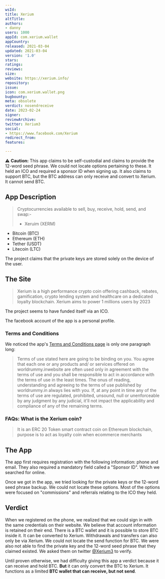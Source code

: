 ```yaml
---
wsId: 
title: Xerium
altTitle: 
authors:
- danny
users: 1000
appId: com.xerium.wallet
appCountry: 
released: 2021-03-04
updated: 2021-03-04
version: '1.0'
stars: 
ratings: 
reviews: 
size: 
website: https://xerium.info/
repository: 
issue: 
icon: com.xerium.wallet.png
bugbounty: 
meta: obsolete
verdict: nosendreceive
date: 2023-02-24
signer: 
reviewArchive: 
twitter: Xerium3
social:
- https://www.facebook.com/Xerium
redirect_from: 
features: 

---
```


⚠️ **Caution:** This app claims to be self-custodial and claims to provide the 12-word seed phrase. We could not locate options pertaining to these. It held an ICO and required a sponsor ID when signing up. It also claims to support BTC, but the BTC address can only receive and convert to Xerium. It cannot send BTC.

## App Description

> Cryptocurrencies available to sell, buy, receive, hold, send, and swap:-
>
> - Xeruim (XERM)
- Bitcoin (BTC)
- Ethereum (ETH)
- Tether (USDT)
- Litecoin (LTC)

The project claims that the private keys are stored solely on the device of the user.

## The Site

> Xerium is a high performance crypto coin offering cashback, rebates, gamification, crypto lending system and healthcare on a dedicated loyalty blockchain. Xerium aims to power 1 millions users by 2023

The project seems to have funded itself via an ICO.

The facebook account of the app is a personal profile.

### Terms and Conditions

We noticed the app's [Terms and Conditions page](https://xerium.info/terms_condition) is only one paragraph long:

> Terms of use stated here are going to be binding on you. You agree that each one or any products and/ or services offered on worldrummy.inwebsite are often used only in agreement with the terms of use and you shall be responsible to act in accordance with the terms of use in the least times. The onus of reading, understanding and agreeing to the terms of use published by worldrummy.in always lies with you. If, at any point in time any of the terms of use are regulated, prohibited, unsound, null or unenforceable by any judgment by any judicial, it'll not impact the applicability and compliance of any of the remaining terms.

### FAQs: What is the Xerium coin?

> It is an ERC 20 Token smart contract coin on Ethereum blockchain, purpose is to act as loyalty coin when ecommerce merchants

## The App

The app first requires registration with the following information: phone and email. They also required a mandatory field called a "Sponsor ID". Which we searched for online.

Once we got in the app, we tried looking for the private keys or the 12-word seed phrase backup. We could not locate these options. Most of the options were focused on "commissions" and referrals relating to the ICO they held.

## Verdict

When we registered on the phone, we realized that we could sign in with the same credentials on their website. We believe that account information is retained on their end. There is a BTC wallet and it is possible to store BTC inside it. It can be converted to Xerium. Withdrawals and transfers can also only be via Xerium. We could not locate the send function for BTC. We were also not able to find the private key and the 12-word seed phrase that they claimed existed. We asked them on twitter [@Xerium3](https://twitter.com/BitcoinWalletz/status/1457980962420101120) to verify.

Until proven otherwise, we had difficulty giving this app a verdict because it can receive and hold BTC. **But** it can only convert the BTC to Xerium. It functions as a limited **BTC wallet that can receive, but not send**.
